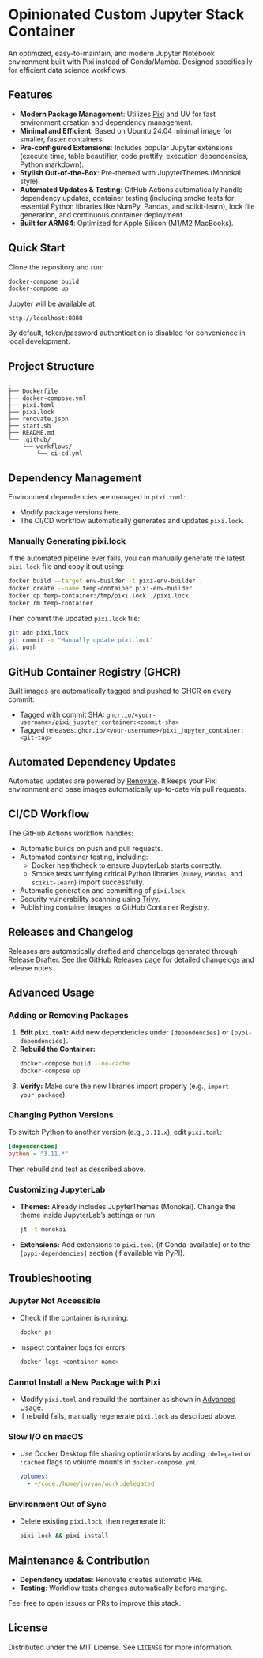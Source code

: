 # Opinionated Custom Jupyter Stack Container

An optimized, easy-to-maintain, and modern Jupyter Notebook environment built with Pixi instead of Conda/Mamba. Designed specifically for efficient data science workflows.

## Features

- **Modern Package Management**: Utilizes [Pixi](https://github.com/prefix-dev/pixi) and UV for fast environment creation and dependency management.
- **Minimal and Efficient**: Based on Ubuntu 24.04 minimal image for smaller, faster containers.
- **Pre-configured Extensions**: Includes popular Jupyter extensions (execute time, table beautifier, code prettify, execution dependencies, Python markdown).
- **Stylish Out-of-the-Box**: Pre-themed with JupyterThemes (Monokai style).
- **Automated Updates & Testing**: GitHub Actions automatically handle dependency updates, container testing (including smoke tests for essential Python libraries like NumPy, Pandas, and scikit-learn), lock file generation, and continuous container deployment.
- **Built for ARM64**: Optimized for Apple Silicon (M1/M2 MacBooks).

## Quick Start

Clone the repository and run:

```bash
docker-compose build
docker-compose up
```

Jupyter will be available at:

```
http://localhost:8888
```

By default, token/password authentication is disabled for convenience in local development.

## Project Structure

```
.
├── Dockerfile
├── docker-compose.yml
├── pixi.toml
├── pixi.lock
├── renovate.json
├── start.sh
├── README.md
└── .github/
    └── workflows/
        └── ci-cd.yml
```

## Dependency Management

Environment dependencies are managed in `pixi.toml`:

- Modify package versions here.
- The CI/CD workflow automatically generates and updates `pixi.lock`.

### Manually Generating pixi.lock

If the automated pipeline ever fails, you can manually generate the latest `pixi.lock` file and copy it out using:

```bash
docker build --target env-builder -t pixi-env-builder .
docker create --name temp-container pixi-env-builder
docker cp temp-container:/tmp/pixi.lock ./pixi.lock
docker rm temp-container
```

Then commit the updated `pixi.lock` file:

```bash
git add pixi.lock
git commit -m "Manually update pixi.lock"
git push
```

## GitHub Container Registry (GHCR)

Built images are automatically tagged and pushed to GHCR on every commit:

- Tagged with commit SHA: `ghcr.io/<your-username>/pixi_jupyter_container:<commit-sha>`
- Tagged releases: `ghcr.io/<your-username>/pixi_jupyter_container:<git-tag>`

## Automated Dependency Updates

Automated updates are powered by [Renovate](https://github.com/apps/renovate). It keeps your Pixi environment and base images automatically up-to-date via pull requests.

## CI/CD Workflow

The GitHub Actions workflow handles:

- Automatic builds on push and pull requests.
- Automated container testing, including:
  - Docker healthcheck to ensure JupyterLab starts correctly.
  - Smoke tests verifying critical Python libraries (`NumPy`, `Pandas`, and `scikit-learn`) import successfully.
- Automatic generation and committing of `pixi.lock`.
- Security vulnerability scanning using [Trivy](https://github.com/aquasecurity/trivy).
- Publishing container images to GitHub Container Registry.

## Releases and Changelog

Releases are automatically drafted and changelogs generated through [Release Drafter](https://github.com/release-drafter/release-drafter). See the [GitHub Releases](../../releases) page for detailed changelogs and release notes.

## Advanced Usage

### Adding or Removing Packages

1. **Edit `pixi.toml`:** Add new dependencies under `[dependencies]` or `[pypi-dependencies]`.
2. **Rebuild the Container:**
   ```bash
   docker-compose build --no-cache
   docker-compose up
   ```
3. **Verify:** Make sure the new libraries import properly (e.g., `import your_package`).

### Changing Python Versions

To switch Python to another version (e.g., `3.11.x`), edit `pixi.toml`:

```toml
[dependencies]
python = "3.11.*"
```

Then rebuild and test as described above.

### Customizing JupyterLab

- **Themes:** Already includes JupyterThemes (Monokai). Change the theme inside JupyterLab’s settings or run:
  ```bash
  jt -t monokai
  ```
- **Extensions:** Add extensions to `pixi.toml` (if Conda-available) or to the `[pypi-dependencies]` section (if available via PyPI).

## Troubleshooting

### Jupyter Not Accessible  

- Check if the container is running:
  ```bash
  docker ps
  ```
- Inspect container logs for errors:
  ```bash
  docker logs <container-name>
  ```

### Cannot Install a New Package with Pixi  

- Modify `pixi.toml` and rebuild the container as shown in [Advanced Usage](#adding-or-removing-packages).
- If rebuild fails, manually regenerate `pixi.lock` as described above.

### Slow I/O on macOS  

- Use Docker Desktop file sharing optimizations by adding `:delegated` or `:cached` flags to volume mounts in `docker-compose.yml`:
  ```yaml
  volumes:
    - ~/code:/home/jovyan/work:delegated
  ```

### Environment Out of Sync  

- Delete existing `pixi.lock`, then regenerate it:
  ```bash
  pixi lock && pixi install
  ```

## Maintenance & Contribution

- **Dependency updates**: Renovate creates automatic PRs.
- **Testing**: Workflow tests changes automatically before merging.

Feel free to open issues or PRs to improve this stack.

## License

Distributed under the MIT License. See `LICENSE` for more information.
